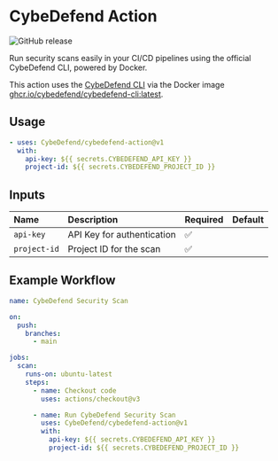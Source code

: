 # CybeDefend Action

![GitHub release](https://img.shields.io/github/v/release/CybeDefend/cybedefend-action)

Run security scans easily in your CI/CD pipelines using the official CybeDefend CLI, powered by Docker.

This action uses the [CybeDefend CLI](https://github.com/CybeDefend/cybedefend-cli) via the Docker image [ghcr.io/cybedefend/cybedefend-cli:latest](https://github.com/CybeDefend/cybedefend-cli/pkgs/container/cybedefend-cli).

## Usage

```yaml
- uses: CybeDefend/cybedefend-action@v1
  with:
    api-key: ${{ secrets.CYBEDEFEND_API_KEY }}
    project-id: ${{ secrets.CYBEDEFEND_PROJECT_ID }}
```

## Inputs

| Name | Description | Required | Default |
|:---|:---|:---|:---|
| `api-key` | API Key for authentication | ✅ | |
| `project-id` | Project ID for the scan | ✅ | 

## Example Workflow

```yaml
name: CybeDefend Security Scan

on:
  push:
    branches:
      - main

jobs:
  scan:
    runs-on: ubuntu-latest
    steps:
      - name: Checkout code
        uses: actions/checkout@v3

      - name: Run CybeDefend Security Scan
        uses: CybeDefend/cybedefend-action@v1
        with:
          api-key: ${{ secrets.CYBEDEFEND_API_KEY }}
          project-id: ${{ secrets.CYBEDEFEND_PROJECT_ID }}
